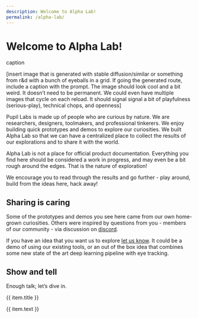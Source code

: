 ```yaml
---
description: Welcome to Alpha Lab!
permalink: /alpha-lab/
---
```


# Welcome to Alpha Lab!

<div class="mb-4" style="display:flex;justify-content:center;">
  <v-img class="rounded" src="https://via.placeholder.com/1280x720" width="100%" />
</div>

<div class="caption--1 pb-4">
  <span>caption</span>
</div>

[insert image that is generated with stable diffusion/similar or something from r&d with a bunch of eyeballs in a grid. If going the generated route, include a caption with the prompt. The image should look cool and a bit weird. It doesn’t need to be permanent. We could even have multiple images that cycle on each reload. It should signal signal a bit of playfulness (serious-play), technical chops, and openness]

Pupil Labs is made up of people who are curious by nature. We are researchers, designers, toolmakers, and professional tinkerers. We enjoy building quick prototypes and demos to explore our curiosities. We built Alpha Lab so that we can have a centralized place to collect the results of our explorations and to share it with the world.

Alpha Lab is not a place for official product documentation. Everything you find here should be considered a work in progress, and may even be a bit rough around the edges. That is the nature of exploration!

We encourage you to read through the results and go further - play around, build from the ideas here, hack away!

## Sharing is caring

Some of the prototypes and demos you see here came from our own home-grown curiosities. Others were inspired by questions from you - members of our community - via discussion on [discord](https://pupil-labs.com/chat/).

If you have an idea that you want us to explore [let us know](https://feedback.pupil-labs.com/). It could be a demo of using our existing tools, or an out of the box idea that combines some new state of the art deep learning pipeline with eye tracking.

## Show and tell

Enough talk; let’s dive in.

<div>
    <div class="grid grid-cols-1 sm-grid-cols-2 md-grid-cols-3 lg-grid-cols-2 xl-grid-cols-3 gap-8">
      <div v-for="(item, index) in showTell">
        <router-link
          :key="index"
          :to="item.to"
        >
          <v-img
            class="rounded"
            aspect-ratio="1.4"
            style="margin-bottom:32px;"
            :position="item.position"
            :src="require(`../media/alpha-lab/${item.img}`)"
          />
          <p class="caption--1 font-weight-bold pb-3">{{ item.title }}</p>
        </router-link>
        <p class="caption--1">
          {{ item.text }}
        </p>
      </div>
    </div>
</div>

<script>
export default {
  data() {
    return {
      showTell: [
        {
          title: "AOIs",
          text: "Here we demonstrate how to make areas of interest using data downloaded from Pupil Cloud’s Reference Image Mapper.",
          to: "/alpha-lab/gaze-metrics-in-aois/",
          img: "reference-aoi.jpg",
        },
        {
          title: "Netflix and fixate",
          text: "Here we show you how you can use Pupil Invisible + Pupil Cloud’s Reference Image Mapper to map gaze onto dynamic on screen content - like a video.",
          to: "/alpha-lab/map-your-gaze-to-a-2d-screen/",
          img: "netflix-fixation.png",
          position: "38%"
        },
        {
          title: "RIM Room",
          text: "We pushed the limits of markerless mapping with Pupil Clou’s Reference Image Mapper - scanning an entire apartment.",
          to: "/alpha-lab/multiple-rim/",
          img: "desk-overlay.png",
        },
      ],
    };
  },
}
</script>
